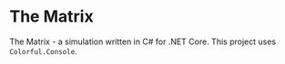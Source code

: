 # The Matrix
The Matrix - a simulation written in C# for .NET Core. This project uses `Colorful.Console`.
